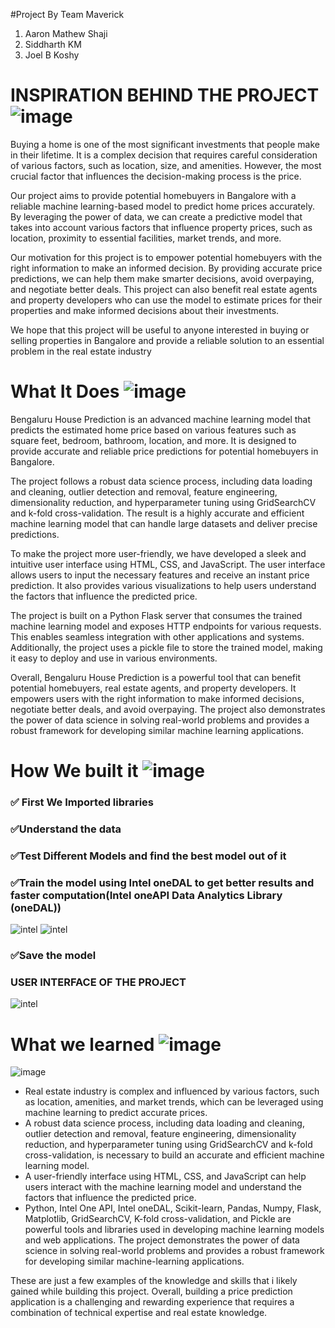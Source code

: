 #Project By Team Maverick

1. Aaron Mathew Shaji
2. Siddharth KM
3. Joel B Koshy

# INSPIRATION BEHIND THE PROJECT![image](https://user-images.githubusercontent.com/72274851/218500470-ec078b99-0a50-4b06-a2df-c09e47ecc187.png)

Buying a home is one of the most significant investments that people make in their lifetime. It is a complex decision that requires careful consideration of various factors, such as location, size, and amenities. However, the most crucial factor that influences the decision-making process is the price.

Our project aims to provide potential homebuyers in Bangalore with a reliable machine learning-based model to predict home prices accurately. By leveraging the power of data, we can create a predictive model that takes into account various factors that influence property prices, such as location, proximity to essential facilities, market trends, and more.

Our motivation for this project is to empower potential homebuyers with the right information to make an informed decision. By providing accurate price predictions, we can help them make smarter decisions, avoid overpaying, and negotiate better deals. This project can also benefit real estate agents and property developers who can use the model to estimate prices for their properties and make informed decisions about their investments.

We hope that this project will be useful to anyone interested in buying or selling properties in Bangalore and provide a reliable solution to an essential problem in the real estate industry

# What It Does ![image](https://user-images.githubusercontent.com/72274851/218503394-b52dfcc9-0620-4f44-94f5-46a09a5cc970.png)

Bengaluru House Prediction is an advanced machine learning model that predicts the estimated home price based on various features such as square feet, bedroom, bathroom, location, and more. It is designed to provide accurate and reliable price predictions for potential homebuyers in Bangalore.

The project follows a robust data science process, including data loading and cleaning, outlier detection and removal, feature engineering, dimensionality reduction, and hyperparameter tuning using GridSearchCV and k-fold cross-validation. The result is a highly accurate and efficient machine learning model that can handle large datasets and deliver precise predictions.

To make the project more user-friendly, we have developed a sleek and intuitive user interface using HTML, CSS, and JavaScript. The user interface allows users to input the necessary features and receive an instant price prediction. It also provides various visualizations to help users understand the factors that influence the predicted price.

The project is built on a Python Flask server that consumes the trained machine learning model and exposes HTTP endpoints for various requests. This enables seamless integration with other applications and systems. Additionally, the project uses a pickle file to store the trained model, making it easy to deploy and use in various environments.

Overall, Bengaluru House Prediction is a powerful tool that can benefit potential homebuyers, real estate agents, and property developers. It empowers users with the right information to make informed decisions, negotiate better deals, and avoid overpaying. The project also demonstrates the power of data science in solving real-world problems and provides a robust framework for developing similar machine learning applications.

# How We built it ![image](https://user-images.githubusercontent.com/72274851/218502434-f6e66043-0db0-4f85-b7f4-f33b2d33df1f.png)

### ✅ First We Imported libraries

### ✅Understand the data

### ✅Test Different Models and find the best model out of it

### ✅Train the model using Intel oneDAL to get better results and faster computation(Intel oneAPI Data Analytics Library (oneDAL))
![intel](https://github.com/joelbkoshy/read/blob/main/Bar_chart.png)
![intel](https://github.com/joelbkoshy/read/blob/main/model.png)



### ✅Save the model

### USER INTERFACE OF THE PROJECT
![intel](https://github.com/joelbkoshy/read/blob/main/ui.png)

# What we learned ![image](https://user-images.githubusercontent.com/72274851/218499685-e8d445fc-e35e-4ab5-abc1-c32462592603.png)


![image](https://user-images.githubusercontent.com/72274851/220130227-3c48e87b-3e68-4f1c-b0e4-8e3ad9a4805a.png)

- Real estate industry is complex and influenced by various factors, such as location, amenities, and market trends, which can be leveraged using machine learning to predict accurate prices.
- A robust data science process, including data loading and cleaning, outlier detection and removal, feature engineering, dimensionality reduction, and hyperparameter tuning using GridSearchCV and k-fold cross-validation, is necessary to build an accurate and efficient machine learning model.
- A user-friendly interface using HTML, CSS, and JavaScript can help users interact with the machine learning model and understand the factors that influence the predicted price.
- Python, Intel One API, Intel oneDAL, Scikit-learn, Pandas, Numpy, Flask, Matplotlib, GridSearchCV, K-fold cross-validation, and Pickle are powerful tools and libraries used in developing machine learning models and web applications.
The project demonstrates the power of data science in solving real-world problems and provides a robust framework for developing similar machine-learning applications.

These are just a few examples of the knowledge and skills that i likely gained while building this project. 
Overall, building a price prediction application is a challenging and rewarding experience that requires a combination of technical expertise and real estate knowledge.



